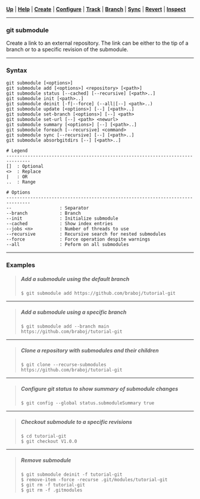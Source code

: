 [**Up**](../09-Reuse/reuse.md) |
[**Help**](../01-Help/help.md) |
[**Create**](../02-Create/create.md) |
[**Configure**](../03-Configure/configure.md) |
[**Track**](../04-Track/track.md) |
[**Branch**](../05-Branch/branch.md) |
[**Sync**](../06-Sync/sync.md) |
[**Revert**](../07-Revert/revert.md) |
[**Inspect**](../08-Inspect/inspect.md)

-------------------------------------------------------------------------------
### git submodule

Create a link to an external repository. The link can be either to the tip 
of a branch or to a specific revision of the submodule. 

-------------------------------------------------------------------------------
### Syntax
```
git submodule [<options>]
git submodule add [<options>] <repository> [<path>]
git submodule status [--cached] [--recursive] [<path>..]
git submodule init [<path>..]
git submodule deinit [-f|--force] (--all|[--] <path>..)
git submodule update [<options>] [--] [<path>..]
git submodule set-branch [<options>] [--] <path>
git submodule set-url [--] <path> <newurl>
git submodule summary [<options>] [--] [<path>..]
git submodule foreach [--recursive] <command>
git submodule sync [--recursive] [--] [<path>..]
git submodule absorbgitdirs [--] [<path>..]

# Legend
-------------------------------------------------------------------------------
[]  : Optional
<>  : Replace
|   : OR
..  : Range

# Options
-------------------------------------------------------------------------------
--                  : Separator
--branch            : Branch
--init              : Initialize submodule
--cached            : Show index entries
--jobs <n>          : Number of threads to use
--recursive         : Recursive search for nested submodules
--force             : Force operation despite warnings 
--all               : Peform on all submodules
```
-------------------------------------------------------------------------------
### Examples

> ##### Add a submodule using the default branch
> ```shell
> $ git submodule add https://github.com/braboj/tutorial-git
> ````

-------------------------------------------------------------------------------
> ##### Add a submodule using a specific branch
> ```shell
> $ git submodule add --branch main https://github.com/braboj/tutorial-git
> ````
-------------------------------------------------------------------------------
> ##### Clone a repository with submodules and their children
> ```shell
> $ git clone --recurse-submodules https://github.com/braboj/tutorial-git
> ````

-------------------------------------------------------------------------------
> ##### Configure git status to show summary of submodule changes
> ```shell
> $ git config --global status.submoduleSummary true
> ````

-------------------------------------------------------------------------------
> ##### Checkout submodule to a specific revisions
> ```shell
> $ cd tutorial-git
> $ git checkout V1.0.0
> ````

-------------------------------------------------------------------------------
> ##### Remove submodule
> ```shell
> $ git submodule deinit -f tutorial-git
> $ remove-item -force -recurse .git/modules/tutorial-git
> $ git rm -f tutorial-git
> $ git rm -f .gitmodules
> ````